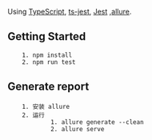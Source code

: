     
 Using [TypeScript](https://www.typescriptlang.org), [ts-jest](https://github.com/kulshekhar/ts-jest), [Jest](https://jestjs.io) ,[allure](https://github.com/allure-framework/allure2/releases). 
    
## Getting Started
    	1. npm install
    	2. npm run test
        
## Generate report
    	1. 安装 allure 
    	2. 运行
                1. allure generate --clean  
                2. allure serve
